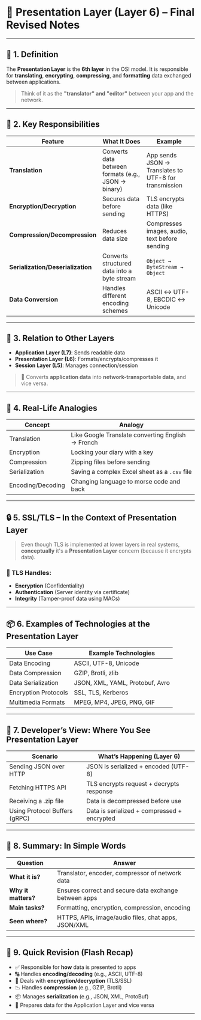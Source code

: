 # 📘 **Presentation Layer (Layer 6) – Final Revised Notes**

---

## 🔰 **1. Definition**

The **Presentation Layer** is the **6th layer** in the OSI model.
It is responsible for **translating**, **encrypting**, **compressing**, and **formatting** data exchanged between applications.

> Think of it as the **"translator" and "editor"** between your app and the network.

---

## 🎯 **2. Key Responsibilities**

| Feature                           | What It Does                                        | Example                                               |
| --------------------------------- | --------------------------------------------------- | ----------------------------------------------------- |
| **Translation**                   | Converts data between formats (e.g., JSON → binary) | App sends JSON → Translates to UTF-8 for transmission |
| **Encryption/Decryption**         | Secures data before sending                         | TLS encrypts data (like HTTPS)                        |
| **Compression/Decompression**     | Reduces data size                                   | Compresses images, audio, text before sending         |
| **Serialization/Deserialization** | Converts structured data into a byte stream         | `Object → ByteStream → Object`                        |
| **Data Conversion**               | Handles different encoding schemes                  | ASCII ↔ UTF-8, EBCDIC ↔ Unicode                       |

---

## 🧱 **3. Relation to Other Layers**

* **Application Layer (L7)**: Sends readable data
* **Presentation Layer (L6)**: Formats/encrypts/compresses it
* **Session Layer (L5)**: Manages connection/session

> 🔄 Converts **application data** into **network-transportable data**, and vice versa.

---

## 🧠 **4. Real-Life Analogies**

| Concept           | Analogy                                           |
| ----------------- | ------------------------------------------------- |
| Translation       | Like Google Translate converting English → French |
| Encryption        | Locking your diary with a key                     |
| Compression       | Zipping files before sending                      |
| Serialization     | Saving a complex Excel sheet as a `.csv` file     |
| Encoding/Decoding | Changing language to morse code and back          |

---

## 🔒 **5. SSL/TLS – In the Context of Presentation Layer**

> Even though TLS is implemented at lower layers in real systems, **conceptually** it's a **Presentation Layer** concern (because it encrypts data).

### 🔐 TLS Handles:

* **Encryption** (Confidentiality)
* **Authentication** (Server identity via certificate)
* **Integrity** (Tamper-proof data using MACs)

---

## 📦 **6. Examples of Technologies at the Presentation Layer**

| Use Case             | Example Technologies            |
| -------------------- | ------------------------------- |
| Data Encoding        | ASCII, UTF-8, Unicode           |
| Data Compression     | GZIP, Brotli, zlib              |
| Data Serialization   | JSON, XML, YAML, Protobuf, Avro |
| Encryption Protocols | SSL, TLS, Kerberos              |
| Multimedia Formats   | MPEG, MP4, JPEG, PNG, GIF       |

---

## 🧪 **7. Developer’s View: Where You See Presentation Layer**

| Scenario                      | What’s Happening (Layer 6)                  |
| ----------------------------- | ------------------------------------------- |
| Sending JSON over HTTP        | JSON is serialized + encoded (UTF-8)        |
| Fetching HTTPS API            | TLS encrypts request + decrypts response    |
| Receiving a .zip file         | Data is decompressed before use             |
| Using Protocol Buffers (gRPC) | Data is serialized + compressed + encrypted |

---

## 🧠 **8. Summary: In Simple Words**

| Question            | Answer                                                |
| ------------------- | ----------------------------------------------------- |
| **What it is?**     | Translator, encoder, compressor of network data       |
| **Why it matters?** | Ensures correct and secure data exchange between apps |
| **Main tasks?**     | Formatting, encryption, compression, encoding         |
| **Seen where?**     | HTTPS, APIs, image/audio files, chat apps, JSON/XML   |

---

## 📝 **9. Quick Revision (Flash Recap)**

* ✅ Responsible for **how** data is presented to apps
* 🔠 Handles **encoding/decoding** (e.g., ASCII, UTF-8)
* 🔐 Deals with **encryption/decryption** (TLS/SSL)
* 📉 Handles **compression** (e.g., GZIP, Brotli)
* 📦 Manages **serialization** (e.g., JSON, XML, ProtoBuf)
* 🧠 Prepares data for the Application Layer and vice versa

---